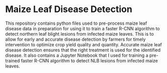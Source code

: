 # Maize Leaf Disease Detection
This repository contains python files used to pre-process maize leaf disease data in preparation for using it to train a faster R-CNN algorithm to detect northern leaf blight lesions from infected maize leaves. This is to allow for early and accurate disease detection by farmers for timely intervention to optimize crop yield quality and quantity. Accurate maize leaf disease detection ensures that the right treatment is used for the identified disease. 
It also contains a Jupyter Notebook that I used for training a pre-trained faster R-CNN algorithm to detect NLB lesions from infected maize leaves.
